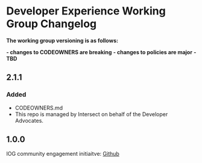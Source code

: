 # Developer Experience Working Group Changelog

__The working group versioning is as follows:__

__- changes to CODEOWNERS are breaking__
__- changes to policies are major__
__- TBD__

## 2.1.1

### Added

- CODEOWNERS.md
- This repo is managed by Intersect on behalf of the Developer Advocates.

## 1.0.0

IOG community engagement initiaitve: [Github](https://github.com/input-output-hk/Developer-Experience-working-group)
